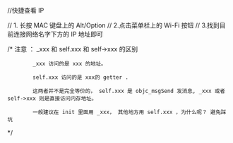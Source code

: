  
//快捷查看 IP

//   1. 长按 MAC 键盘上的 Alt/Option
//   2.点击菜单栏上的 Wi-Fi 按钮
//   3.找到目前连接网络名字下方的 IP 地址即可



/*   注意 ： _xxx 和 self.xxx 和 self->xxx 的区别

            _xxx 访问的是 xxx 的地址。

            self.xxx 访问的是 xxx的 getter .

            这两者并不是完全等价的， self.xxx 是 objc_msgSend 发消息, _xxx 或者 self->xxx 则是直接访问内存地址。

            一般建议在 init 里面用 _xxx， 其他地方用 self.xxx ，为什么呢？ 避免踩坑

*/